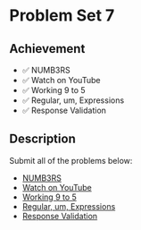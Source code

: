 # Problem Set 7

## Achievement

- ✅ NUMB3RS
- ✅ Watch on YouTube
- ✅ Working 9 to 5
- ✅ Regular, um, Expressions
- ✅ Response Validation


## Description

Submit all of the problems below:
- [NUMB3RS](https://cs50.harvard.edu/python/2022/psets/7/numb3rs/)
- [Watch on YouTube](https://cs50.harvard.edu/python/2022/psets/7/watch/)
- [Working 9 to 5](https://cs50.harvard.edu/python/2022/psets/7/working/)
- [Regular, um, Expressions](https://cs50.harvard.edu/python/2022/psets/7/um/)
- [Response Validation](https://cs50.harvard.edu/python/2022/psets/7/response/)